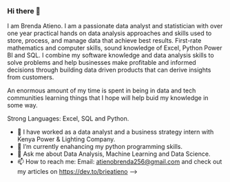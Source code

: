 ### Hi there 👋

I am Brenda Atieno. I am a passionate data analyst and statistician with over one year practical hands on data analysis approaches and skills used to store, process, and manage data that achieve best results. First-rate mathematics and computer skills, sound knowledge of Excel, Python Power BI and SQL. I combine my software knowledge and data analysis skills to solve problems and help businesses make profitable and informed decisions through building data driven products that can derive insights from customers.

An enormous amount of my time is spent in being in data and tech communities learning things that I hope will help buid my knowledge in some way.

Strong Languages: Excel, SQL and Python.

- 🔭 I have worked as a data analyst and a business strategy intern with Kenya Power & Lighting Company.
- 🌱 I’m currently enahancing my python programming skills.
- 💬 Ask me about Data Analysis, Machine Learning and Data Science.
- 📫 How to reach me: Email: atienobrenda256@gmail.com and check out my articles on https://dev.to/brieatieno
-->


